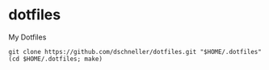 dotfiles
========

My Dotfiles

```
git clone https://github.com/dschneller/dotfiles.git "$HOME/.dotfiles"
(cd $HOME/.dotfiles; make)
```
